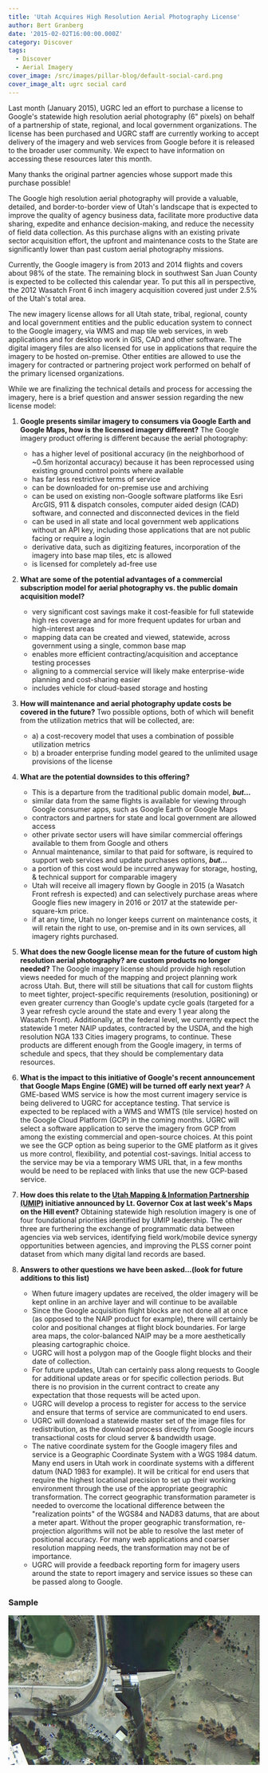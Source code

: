 ```yaml
---
title: 'Utah Acquires High Resolution Aerial Photography License'
author: Bert Granberg
date: '2015-02-02T16:00:00.000Z'
category: Discover
tags:
  - Discover
  - Aerial Imagery
cover_image: /src/images/pillar-blog/default-social-card.png
cover_image_alt: ugrc social card
---
```


Last month (January 2015), UGRC led an effort to purchase a license to Google's statewide high resolution aerial photography (6" pixels) on behalf of a partnership of state, regional, and local government organizations. The license has been purchased and UGRC staff are currently working to accept delivery of the imagery and web services from Google before it is released to the broader user community. We expect to have information on accessing these resources later this month.

Many thanks the original partner agencies whose support made this purchase possible!

The Google high resolution aerial photography will provide a valuable, detailed, and border-to-border view of Utah's landscape that is expected to improve the quality of agency business data, facilitate more productive data sharing, expedite and enhance decision-making, and reduce the necessity of field data collection. As this purchase aligns with an existing private sector acquisition effort, the upfront and maintenance costs to the State are significantly lower than past custom aerial photography missions.

Currently, the Google imagery is from 2013 and 2014 flights and covers about 98% of the state. The remaining block in southwest San Juan County is expected to be collected this calendar year. To put this all in perspective, the 2012 Wasatch Front 6 inch imagery acquisition covered just under 2.5% of the Utah's total area.

The new imagery license allows for all Utah state, tribal, regional, county and local government entities and the public education system to connect to the Google imagery, via WMS and map tile web services, in web applications and for desktop work in GIS, CAD and other software. The digital imagery files are also licensed for use in applications that require the imagery to be hosted on-premise. Other entities are allowed to use the imagery for contracted or partnering project work performed on behalf of the primary licensed organizations.

While we are finalizing the technical details and process for accessing the imagery, here is a brief question and answer session regarding the new license model:

1. **Google presents similar imagery to consumers via Google Earth and Google Maps, how is the licensed imagery different?**
   The Google imagery product offering is different because the aerial photography:

   - has a higher level of positional accuracy (in the neighborhood of ~0.5m horizontal accuracy) because it has been reprocessed using existing ground control points where available
   - has far less restrictive terms of service
   - can be downloaded for on-premise use and archiving
   - can be used on existing non-Google software platforms like Esri ArcGIS, 911 & dispatch consoles, computer aided design (CAD) software, and connected and disconnected devices in the field
   - can be used in all state and local government web applications without an API key, including those applications that are not public facing or require a login
   - derivative data, such as digitizing features, incorporation of the imagery into base map tiles, etc is allowed
   - is licensed for completely ad-free use

1. **What are some of the potential advantages of a commercial subscription model for aerial photography vs. the public domain acquisition model?**

   - very significant cost savings make it cost-feasible for full statewide high res coverage and for more frequent updates for urban and high-interest areas
   - mapping data can be created and viewed, statewide, across government using a single, common base map
   - enables more efficient contracting/acquisition and acceptance testing processes
   - aligning to a commercial service will likely make enterprise-wide planning and cost-sharing easier
   - includes vehicle for cloud-based storage and hosting

1. **How will maintenance and aerial photography update costs be covered in the future?**
   Two possible options, both of which will benefit from the utilization metrics that will be collected, are:

   - a) a cost-recovery model that uses a combination of possible utilization metrics
   - b) a broader enterprise funding model geared to the unlimited usage provisions of the license

1. **What are the potential downsides to this offering?**

   - This is a departure from the traditional public domain model, **_but..._**
   - similar data from the same flights is available for viewing through Google consumer apps, such as Google Earth or Google Maps
   - contractors and partners for state and local government are allowed access
   - other private sector users will have similar commercial offerings available to them from Google and others
   - Annual maintenance, similar to that paid for software, is required to support web services and update purchases options, **_but..._**
   - a portion of this cost would be incurred anyway for storage, hosting, & technical support for comparable imagery
   - Utah will receive all imagery flown by Google in 2015 (a Wasatch Front refresh is expected) and can selectively purchase areas where Google flies new imagery in 2016 or 2017 at the statewide per-square-km price.
   - if at any time, Utah no longer keeps current on maintenance costs, it will retain the right to use, on-premise and in its own services, all imagery rights purchased.

1. **What does the new Google license mean for the future of custom high resolution aerial photography? are custom products no longer needed?**
   The Google imagery license should provide high resolution views needed for much of the mapping and project planning work across Utah. But, there will still be situations that call for custom flights to meet tighter, project-specific requirements (resolution, positioning) or even greater currency than Google's update cycle goals (targeted for a 3 year refresh cycle around the state and every 1 year along the Wasatch Front). Additionally, at the federal level, we currently expect the statewide 1 meter NAIP updates, contracted by the USDA, and the high resolution NGA 133 Cities imagery programs, to continue. These products are different enough from the Google imagery, in terms of schedule and specs, that they should be complementary data resources.
1. **What is the impact to this initiative of Google's recent announcement that Google Maps Engine (GME) will be turned off early next year?**
   A GME-based WMS service is how the most current imagery service is being delivered to UGRC for acceptance testing. That service is expected to be replaced with a WMS and WMTS (tile service) hosted on the Google Cloud Platform (GCP) in the coming months. UGRC will select a software application to serve the imagery from GCP from among the existing commercial and open-source choices. At this point we see the GCP option as being superior to the GME platform as it gives us more control, flexibility, and potential cost-savings. Initial access to the service may be via a temporary WMS URL that, in a few months would be need to be replaced with links that use the new GCP-based service.
1. **How does this relate to the [Utah Mapping & Information Partnership (UMIP)](https://drive.google.com/file/d/1Dwmmvkz7lMwoVQ-RtoG4hyed0lL-h6XI) initiative announced by Lt. Governor Cox at last week's Maps on the Hill event?**
   Obtaining statewide high resolution imagery is one of four foundational priorities identified by UMIP leadership. The other three are furthering the exchange of programmatic data between agencies via web services, identifying field work/mobile device synergy opportunities between agencies, and improving the PLSS corner point dataset from which many digital land records are based.
1. **Answers to other questions we have been asked...(look for future additions to this list)**

   - When future imagery updates are received, the older imagery will be kept online in an archive layer and will continue to be available
   - Since the Google acquisition flight blocks are not done all at once (as opposed to the NAIP product for example), there will certainly be color and positional changes at flight block boundaries. For large area maps, the color-balanced NAIP may be a more aesthetically pleasing cartographic choice.
   - UGRC will host a polygon map of the Google flight blocks and their date of collection.
   - For future updates, Utah can certainly pass along requests to Google for additional update areas or for specific collection periods. But there is no provision in the current contract to create any expectation that those requests will be acted upon.
   - UGRC will develop a process to register for access to the service and ensure that terms of service are communicated to end users.
   - UGRC will download a statewide master set of the image files for redistribution, as the download process directly from Google incurs transactional costs for cloud server & bandwidth usage.
   - The native coordinate system for the Google imagery files and service is a Geographic Coordinate System with a WGS 1984 datum. Many end users in Utah work in coordinate systems with a different datum (NAD 1983 for example). It will be critical for end users that require the highest locational precision to set up their working environment through the use of the appropriate geographic transformation. The correct geographic transformation parameter is needed to overcome the locational difference between the "realization points" of the WGS84 and NAD83 datums, that are about a meter apart. Without the proper geographic transformation, re-projection algorithms will not be able to resolve the last meter of positional accuracy. For many web applications and coarser resolution mapping needs, the transformation may not be of importance.
   - UGRC will provide a feedback reporting form for imagery users around the state to report imagery and service issues so these can be passed along to Google.

### Sample

![Logan sample](../../images/pillar-blog/2015-02-02-utah-acquires-high-resolution-aerial-photography-license/logansample.png)
